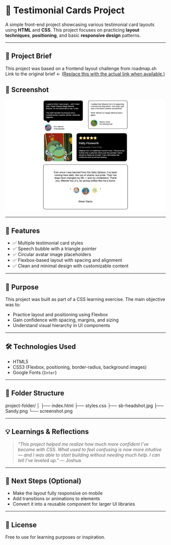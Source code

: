 # 🧾 Testimonial Cards Project

A simple front-end project showcasing various testimonial card layouts using **HTML** and **CSS**. This project focuses on practicing **layout techniques**, **positioning**, and basic **responsive design** patterns.

---
## 📝 Project Brief
This project was based on a frontend layout challenge from roadmap.sh
Link to the original brief ← [(Replace this with the actual link when available.)](https://roadmap.sh/projects/testimonial-cards)

## 📸 Screenshot

<!-- Add your screenshot here -->
![Screenshot](preview.png)

---

## 🚀 Features

- ✅ Multiple testimonial card styles
- ✅ Speech bubble with a triangle pointer
- ✅ Circular avatar image placeholders
- ✅ Flexbox-based layout with spacing and alignment
- ✅ Clean and minimal design with customizable content

---

## 🎯 Purpose

This project was built as part of a CSS learning exercise. The main objective was to:

- Practice layout and positioning using Flexbox
- Gain confidence with spacing, margins, and sizing
- Understand visual hierarchy in UI components

---

## 🛠️ Technologies Used

- HTML5
- CSS3 (Flexbox, positioning, border-radius, background images)
- Google Fonts (`Inter`)

---

## 📂 Folder Structure

project-folder/
│
├── index.html
├── styles.css
├── sb-headshot.jpg
├── Sandy.png
└── screenshot.png


---

## 💡 Learnings & Reflections

> _"This project helped me realize how much more confident I’ve become with CSS. What used to feel confusing is now more intuitive — and I was able to start building without needing much help. I can tell I’ve leveled up."_ — Joshua

---

## 📱 Next Steps (Optional)

- Make the layout fully responsive on mobile
- Add transitions or animations to elements
- Convert it into a reusable component for larger UI libraries

---

## 📖 License

Free to use for learning purposes or inspiration.